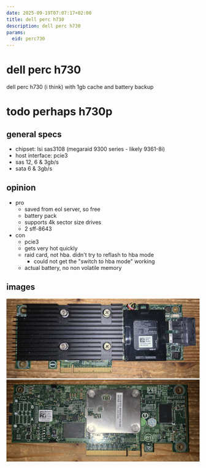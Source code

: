 ```yaml
---
date: 2025-09-19T07:07:17+02:00
title: dell perc h730
description: dell perc h730
params:
  eid: perc730
---
```

# dell perc h730
dell perc h730 (i think) with 1gb cache and battery backup

# todo perhaps h730p

## general specs
- chipset: lsi sas3108 (megaraid 9300 series - likely 9361-8i)
- host interface: pcie3
- sas 12, 6 & 3gb/s
- sata 6 & 3gb/s

## opinion

- pro
  - saved from eol server, so free
  - battery pack
  - supports 4k sector size drives
  - 2 sff-8643
- con
  - pcie3
  - gets very hot quickly
  - raid card, not hba. didn't try to reflash to hba mode
    - could not get the "switch to hba mode" working
  - actual battery, no non volatile memory

## images
![front](h730f.jpg)
![back](h730b.jpg)

